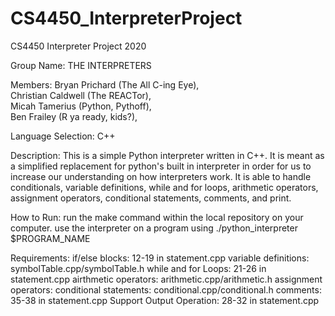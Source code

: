 # CS4450_InterpreterProject
CS4450 Interpreter Project 2020

Group Name: THE INTERPRETERS

Members: 
Bryan Prichard (The All C-ing Eye),   
Christian Caldwell (The REACTor),   
Micah Tamerius (Python, Pythoff),   
Ben Frailey (R ya ready, kids?),  

Language Selection: C++

Description:
This is a simple Python interpreter written in C++. It is meant as a simplified replacement for python's built in interpreter in order for us to increase our understanding on how interpreters work. It is able to handle conditionals, variable definitions, while and for loops, arithmetic operators, assignment operators, conditional statements, comments, and print. 


How to Run:
run the make command within the local repository on your computer.
use the interpreter on a program using ./python_interpreter $PROGRAM_NAME

Requirements:
    if/else blocks: 12-19 in statement.cpp
    variable definitions: symbolTable.cpp/symbolTable.h
    while and for Loops: 21-26 in statement.cpp
    airthmetic operators: arithmetic.cpp/arithmetic.h
    assignment operators:
    conditional statements: conditional.cpp/conditional.h
    comments: 35-38 in statement.cpp
    Support Output Operation: 28-32 in statement.cpp